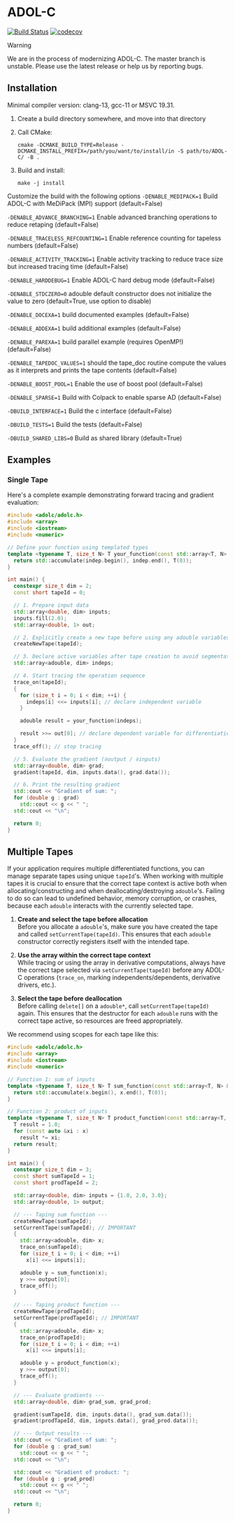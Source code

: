 # ADOL-C

[![Build Status](https://github.com/coin-or/ADOL-C/actions/workflows/ci.yml/badge.svg)](https://github.com/coin-or/ADOL-C/actions?query=branch%3Amaster)
[![codecov](https://codecov.io/github/coin-or/ADOL-C/graph/badge.svg?token=4FSN87ZXCZ)](https://codecov.io/github/coin-or/ADOL-C)

> [!WARNING]  
> We are in the process of modernizing ADOL-C. The master branch is unstable. Please use the latest release or help us by reporting bugs.



## Installation
Minimal compiler version: clang-13, gcc-11 or MSVC 19.31.

1. Create a build directory somewhere, and move into that directory

2. Call CMake:

     `cmake -DCMAKE_BUILD_TYPE=Release -DCMAKE_INSTALL_PREFIX=/path/you/want/to/install/in -S path/to/ADOL-C/ -B .`

3. Build and install:

     `make -j install` 


Customize the build with the following options
  `-DENABLE_MEDIPACK=1` Build ADOL-C with MeDiPack (MPI) support (default=False)

  `-DENABLE_ADVANCE_BRANCHING=1` Enable advanced branching operations to reduce retaping (default=False)

  `-DENABLE_TRACELESS_REFCOUNTING=1`   Enable reference counting for tapeless numbers (default=False)

  `-DENABLE_ACTIVITY_TRACKING=1` Enable activity tracking to reduce trace size but increased tracing time (default=False)

  `-DENABLE_HARDDEBUG=1` Enable ADOL-C hard debug mode (default=False)

  `-DENABLE_STDCZERO=0` adouble default constructor does not initialize the value to zero (default=True, use option to disable)

  `-DENABLE_DOCEXA=1` build documented examples (default=False)

  `-DENABLE_ADDEXA=1` build additional examples (default=False)

  `-DENABLE_PAREXA=1` build parallel example (requires OpenMP!) (default=False)

  `-DENABLE_TAPEDOC_VALUES=1` should the tape_doc routine compute the values as it interprets and prints the tape contents (default=False)

  `-DENABLE_BOOST_POOL=1` Enable the use of boost pool (default=False)

  `-DENABLE_SPARSE=1` Build with Colpack to enable sparse AD (default=False)

  `-DBUILD_INTERFACE=1` Build the c interface (default=False)

  `-DBUILD_TESTS=1` Build the tests (default=False)

  `-DBUILD_SHARED_LIBS=0` Build as shared library (default=True)



## Examples


### Single Tape


Here's a complete example demonstrating forward tracing and gradient evaluation:
```cpp
#include <adolc/adolc.h>
#include <array>
#include <iostream>
#include <numeric>

// Define your function using templated types
template <typename T, size_t N> T your_function(const std::array<T, N> &indep) {
  return std::accumulate(indep.begin(), indep.end(), T(0));
}

int main() {
  constexpr size_t dim = 2;
  const short tapeId = 0;

  // 1. Prepare input data
  std::array<double, dim> inputs;
  inputs.fill(2.0);
  std::array<double, 1> out;

  // 2. Explicitly create a new tape before using any adouble variables
  createNewTape(tapeId);

  // 3. Declare active variables after tape creation to avoid segmentation faults
  std::array<adouble, dim> indeps;

  // 4. Start tracing the operation sequence
  trace_on(tapeId);
  {
    for (size_t i = 0; i < dim; ++i) {
      indeps[i] <<= inputs[i]; // declare independent variable
    }

    adouble result = your_function(indeps);

    result >>= out[0]; // declare dependent variable for differentiation
  }
  trace_off(); // stop tracing

  // 5. Evaluate the gradient (∂output / ∂inputs)
  std::array<double, dim> grad;
  gradient(tapeId, dim, inputs.data(), grad.data());

  // 6. Print the resulting gradient
  std::cout << "Gradient of sum: ";
  for (double g : grad)
    std::cout << g << " ";
  std::cout << "\n";

  return 0;
}
```
## Multiple Tapes


If your application requires multiple differentiated functions, you can 
manage separate tapes using unique `tapeId`'s. 
When working with multiple tapes it is crucial to ensure that the correct tape context is active both when allocating/constructing and when deallocating/destroying `adouble`'s. 
Failing to do so can lead to undefined behavior, memory corruption, or crashes, because each `adouble` interacts with the currently selected tape.


1. **Create and select the tape before allocation**  
   Before you allocate a `adouble`'s, make sure you have created the tape and called `setCurrentTape(tapeId)`. 
   This ensures that each `adouble` constructor correctly registers itself with the intended tape.

2. **Use the array within the correct tape context**  
   While tracing or using the array in derivative computations, always have the correct tape selected via `setCurrentTape(tapeId)` 
   before any ADOL-C operations (`trace_on`, marking independents/dependents, derivative drivers, etc.).

3. **Select the tape before deallocation**  
   Before calling `delete[]` on a `adouble*`, call `setCurrentTape(tapeId)` again. 
   This ensures that the destructor for each `adouble` runs with the correct tape active, so resources are freed appropriately.

We recommend using scopes for each tape like this:
```cpp
#include <adolc/adolc.h>
#include <array>
#include <iostream>
#include <numeric>

// Function 1: sum of inputs
template <typename T, size_t N> T sum_function(const std::array<T, N> &x) {
  return std::accumulate(x.begin(), x.end(), T(0));
}

// Function 2: product of inputs
template <typename T, size_t N> T product_function(const std::array<T, N> &x) {
  T result = 1.0;
  for (const auto &xi : x)
    result *= xi;
  return result;
}

int main() {
  constexpr size_t dim = 3;
  const short sumTapeId = 1;
  const short prodTapeId = 2;

  std::array<double, dim> inputs = {1.0, 2.0, 3.0};
  std::array<double, 1> output;

  // --- Taping sum function ---
  createNewTape(sumTapeId);
  setCurrentTape(sumTapeId); // IMPORTANT
  {
    std::array<adouble, dim> x;
    trace_on(sumTapeId);
    for (size_t i = 0; i < dim; ++i)
      x[i] <<= inputs[i];

    adouble y = sum_function(x);
    y >>= output[0];
    trace_off();
  }

  // --- Taping product function ---
  createNewTape(prodTapeId);
  setCurrentTape(prodTapeId); // IMPORTANT
  {
    std::array<adouble, dim> x;
    trace_on(prodTapeId);
    for (size_t i = 0; i < dim; ++i)
      x[i] <<= inputs[i];

    adouble y = product_function(x);
    y >>= output[0];
    trace_off();
  }

  // --- Evaluate gradients ---
  std::array<double, dim> grad_sum, grad_prod;

  gradient(sumTapeId, dim, inputs.data(), grad_sum.data());
  gradient(prodTapeId, dim, inputs.data(), grad_prod.data());

  // --- Output results ---
  std::cout << "Gradient of sum: ";
  for (double g : grad_sum)
    std::cout << g << " ";
  std::cout << "\n";

  std::cout << "Gradient of product: ";
  for (double g : grad_prod)
    std::cout << g << " ";
  std::cout << "\n";

  return 0;
}
```
